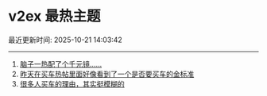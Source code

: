 # v2ex 最热主题

最近更新时间: 2025-10-21 14:03:42

--- 
1. [脑子一热配了个千元镜……](https://www.v2ex.com/t/1167188) 
2. [昨天在买车热帖里面好像看到了一个是否要买车的金标准](https://www.v2ex.com/t/1167190) 
3. [很多人买车的理由，其实挺模糊的](https://www.v2ex.com/t/1167215) 
